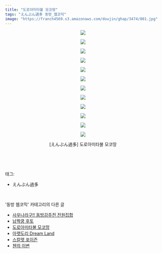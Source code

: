 ```yaml
---
title: "도로아미타불 모코땅"
tags: "えんぶん過多 동방_웹코믹"
image: "https://franch4569.s3.amazonaws.com/doujin/ghap/3474/001.jpg"
---
```

<div class="article">
<p style="text-align: center; clear: none; float: none;"><img src="{{ site.imgserver2 }}/ghap/3474/001.jpg"/></p>
<p style="text-align: center; clear: none; float: none;"><img src="{{ site.imgserver2 }}/ghap/3474/002.jpg"/></p>
<p style="text-align: center; clear: none; float: none;"><img src="{{ site.imgserver2 }}/ghap/3474/003.jpg"/></p>
<p style="text-align: center; clear: none; float: none;"><img src="{{ site.imgserver2 }}/ghap/3474/004.jpg"/></p>
<p style="text-align: center; clear: none; float: none;"><img src="{{ site.imgserver2 }}/ghap/3474/005.jpg"/></p>
<p style="text-align: center; clear: none; float: none;"><img src="{{ site.imgserver2 }}/ghap/3474/006.jpg"/></p>
<p style="text-align: center; clear: none; float: none;"><img src="{{ site.imgserver2 }}/ghap/3474/007.jpg"/></p>
<p style="text-align: center; clear: none; float: none;"><img src="{{ site.imgserver2 }}/ghap/3474/008.jpg"/></p>
<p style="text-align: center; clear: none; float: none;"><img src="{{ site.imgserver2 }}/ghap/3474/009.jpg"/></p>
<p style="text-align: center; clear: none; float: none;"><img src="{{ site.imgserver2 }}/ghap/3474/010.jpg"/></p>
<p style="text-align: center; clear: none; float: none;"><img src="{{ site.imgserver2 }}/ghap/3474/011.jpg"/></p>
<p style="text-align: center; clear: none; float: none;"><img src="{{ site.imgserver2 }}/ghap/3474/012.jpg"/></p>
<p style="text-align: center; clear: none; float: none;">[えんぶん過多] 도로아미타불 모코땅</p>
<p><br/></p>
</div><br/>
<div class="tagTrail">
<p>태그: </p>
<ul>
<li>えんぶん過多</li>
</ul>
</div><br/>
<div class="another">
<p>'동방 웹코믹' 카테고리의 다른 글</p>
<ul>
<li><a href="/ghap_3477">사우나라구!! 동방감주전 전원집합</a></li>
<li><a href="/ghap_3475">납짝쿵 후토</a></li>
<li><a href="/ghap_3474">도로아미타불 모코땅</a></li>
<li><a href="/ghap_3473">아랫도리 Dream Land</a></li>
<li><a href="/ghap_3472">스칼렛 포이즌</a></li>
<li><a href="/ghap_3471">첸의 이변</a></li>
</ul>
</div><br/>
<div class="cb_module cb_fluid">
<div class="cb_wrt cb_profile">
</div><!-- commentList close -->
</div><br/>
